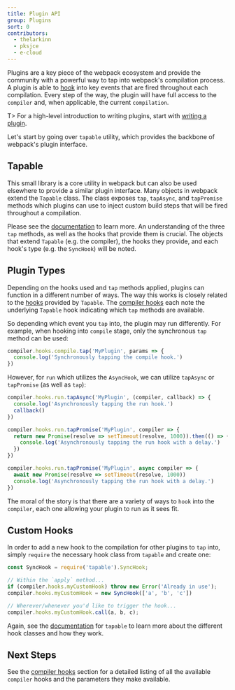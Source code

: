```yaml
---
title: Plugin API
group: Plugins
sort: 0
contributors:
  - thelarkinn
  - pksjce
  - e-cloud
---
```


Plugins are a key piece of the webpack ecosystem and provide the community with
a powerful way to tap into webpack's compilation process. A plugin is able to
[hook](/api/compiler-hooks/#hooks) into key events that are fired throughout each compilation. Every step
of the way, the plugin will have full access to the `compiler` and, when
applicable, the current `compilation`.

T> For a high-level introduction to writing plugins, start with
[writing a plugin](/contribute/writing-a-plugin).

Let's start by going over `tapable` utility, which provides the backbone of
webpack's plugin interface.


## Tapable

This small library is a core utility in webpack but can also be used elsewhere
to provide a similar plugin interface. Many objects in webpack extend the
`Tapable` class. The class exposes `tap`, `tapAsync`, and `tapPromise` methods
which plugins can use to inject custom build steps that will be fired
throughout a compilation.

Please see the [documentation](https://github.com/webpack/tapable) to learn
more. An understanding of the three `tap` methods, as well as the hooks that
provide them is crucial. The objects that extend `Tapable` (e.g. the compiler),
the hooks they provide, and each hook's type (e.g. the `SyncHook`) will be
noted.


## Plugin Types

Depending on the hooks used and `tap` methods applied, plugins can function in
a different number of ways. The way this works is closely related to the
[hooks](https://github.com/webpack/tapable#tapable) provided by `Tapable`. The
[compiler hooks](/api/compiler-hooks/#hooks) each note the underlying `Tapable` hook indicating which
`tap` methods are available.

So depending which event you `tap` into, the plugin may run differently. For
example, when hooking into `compile` stage, only the synchronous `tap` method
can be used:

``` js
compiler.hooks.compile.tap('MyPlugin', params => {
  console.log('Synchronously tapping the compile hook.')
})
```

However, for `run` which utilizes the `AsyncHook`, we can utilize `tapAsync`
or `tapPromise` (as well as `tap`):

``` js
compiler.hooks.run.tapAsync('MyPlugin', (compiler, callback) => {
  console.log('Asynchronously tapping the run hook.')
  callback()
})

compiler.hooks.run.tapPromise('MyPlugin', compiler => {
  return new Promise(resolve => setTimeout(resolve, 1000)).then(() => {
    console.log('Asynchronously tapping the run hook with a delay.')
  })
})

compiler.hooks.run.tapPromise('MyPlugin', async compiler => {
  await new Promise(resolve => setTimeout(resolve, 1000))
  console.log('Asynchronously tapping the run hook with a delay.')
})
```

The moral of the story is that there are a variety of ways to `hook` into the
`compiler`, each one allowing your plugin to run as it sees fit.


## Custom Hooks

In order to add a new hook to the compilation for other plugins to `tap` into,
simply `require` the necessary hook class from `tapable` and create one:

``` js
const SyncHook = require('tapable').SyncHook;

// Within the `apply` method...
if (compiler.hooks.myCustomHook) throw new Error('Already in use');
compiler.hooks.myCustomHook = new SyncHook(['a', 'b', 'c'])

// Wherever/whenever you'd like to trigger the hook...
compiler.hooks.myCustomHook.call(a, b, c);
```

Again, see the [documentation](https://github.com/webpack/tapable) for `tapable` to learn more about the
different hook classes and how they work.


## Next Steps

See the [compiler hooks](/api/compiler-hooks/) section for a detailed listing of all the available
`compiler` hooks and the parameters they make available.

